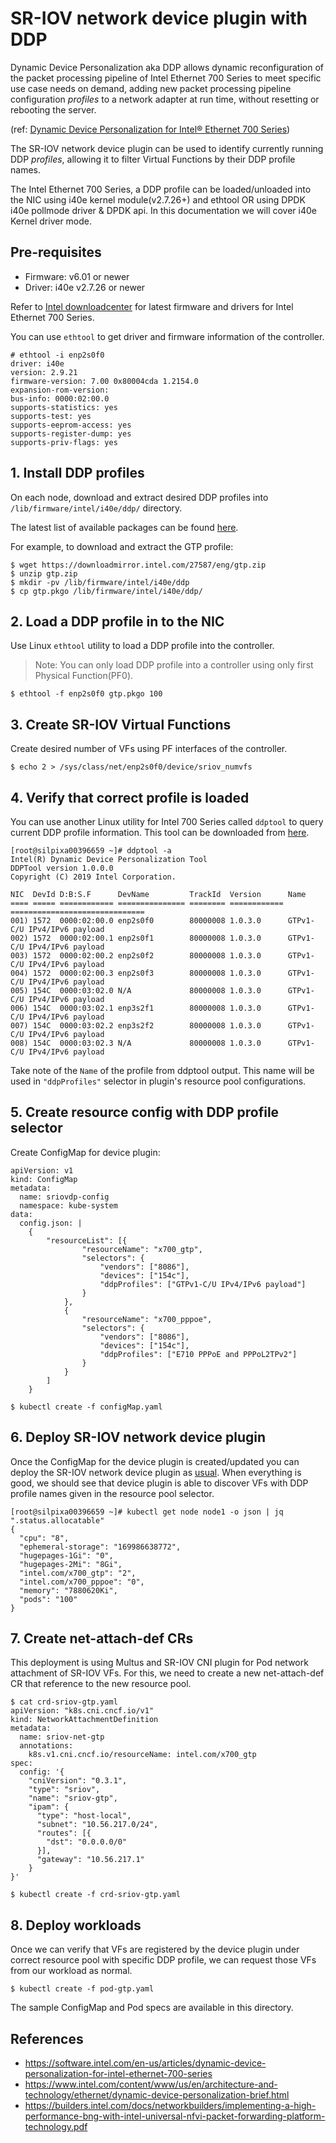 

# SR-IOV network device plugin with DDP
Dynamic Device Personalization aka DDP allows dynamic reconfiguration of the packet processing pipeline of Intel Ethernet 700 Series to meet specific use case needs on demand, adding new packet processing pipeline configuration *profiles* to a network adapter at run time, without resetting or rebooting the server.

(ref: [Dynamic Device Personalization for Intel® Ethernet 700 Series](https://software.intel.com/en-us/articles/dynamic-device-personalization-for-intel-ethernet-700-series))

The SR-IOV network device plugin can be used to identify currently running DDP *profiles*, allowing it to filter Virtual Functions by their DDP profile names.

The Intel Ethernet 700 Series, a DDP profile can be loaded/unloaded into the NIC using i40e kernel module(v2.7.26+) and ethtool OR using DPDK i40e pollmode driver & DPDK api. In this documentation we will cover i40e Kernel driver mode.

## Pre-requisites
 * Firmware: v6.01 or newer
 * Driver: i40e v2.7.26 or newer

Refer to [Intel downloadcenter](https://downloadcenter.intel.com/) for latest firmware and drivers for Intel Ethernet 700 Series.

You can use `ethtool` to get driver and firmware information of the controller.

```
# ethtool -i enp2s0f0
driver: i40e
version: 2.9.21
firmware-version: 7.00 0x80004cda 1.2154.0
expansion-rom-version:
bus-info: 0000:02:00.0
supports-statistics: yes
supports-test: yes
supports-eeprom-access: yes
supports-register-dump: yes
supports-priv-flags: yes
```

## 1. Install DDP profiles
On each node, download and extract desired DDP profiles into `/lib/firmware/intel/i40e/ddp/` directory.

The latest list of available packages can be found [here]( https://downloadcenter.intel.com/search?keyword=Dynamic+Device+Personalization).

For example, to download and extract the GTP profile:

```
$ wget https://downloadmirror.intel.com/27587/eng/gtp.zip
$ unzip gtp.zip
$ mkdir -pv /lib/firmware/intel/i40e/ddp
$ cp gtp.pkgo /lib/firmware/intel/i40e/ddp/
```

## 2. Load a DDP profile in to the NIC

Use Linux `ethtool` utility to load a DDP profile into the controller.
> Note: You can only load DDP profile into a controller using only first Physical Function(PF0).
```
$ ethtool -f enp2s0f0 gtp.pkgo 100
```
## 3. Create SR-IOV Virtual Functions

Create desired number of VFs using PF interfaces of the controller.

```
$ echo 2 > /sys/class/net/enp2s0f0/device/sriov_numvfs

```

## 4. Verify that correct profile is loaded
You can use another Linux utility for Intel 700 Series called `ddptool` to query current DDP profile information. This tool can be downloaded from [here]( https://downloads.sourceforge.net/project/e1000/ddptool%20stable/ddptool-1.0.0.0/ddptool-1.0.0.0.tar.gz).

```
[root@silpixa00396659 ~]# ddptool -a
Intel(R) Dynamic Device Personalization Tool
DDPTool version 1.0.0.0
Copyright (C) 2019 Intel Corporation.

NIC  DevId D:B:S.F      DevName         TrackId  Version      Name
==== ===== ============ =============== ======== ============ ==============================
001) 1572  0000:02:00.0 enp2s0f0        80000008 1.0.3.0      GTPv1-C/U IPv4/IPv6 payload
002) 1572  0000:02:00.1 enp2s0f1        80000008 1.0.3.0      GTPv1-C/U IPv4/IPv6 payload
003) 1572  0000:02:00.2 enp2s0f2        80000008 1.0.3.0      GTPv1-C/U IPv4/IPv6 payload
004) 1572  0000:02:00.3 enp2s0f3        80000008 1.0.3.0      GTPv1-C/U IPv4/IPv6 payload
005) 154C  0000:03:02.0 N/A             80000008 1.0.3.0      GTPv1-C/U IPv4/IPv6 payload
006) 154C  0000:03:02.1 enp3s2f1        80000008 1.0.3.0      GTPv1-C/U IPv4/IPv6 payload
007) 154C  0000:03:02.2 enp3s2f2        80000008 1.0.3.0      GTPv1-C/U IPv4/IPv6 payload
008) 154C  0000:03:02.3 N/A             80000008 1.0.3.0      GTPv1-C/U IPv4/IPv6 payload
```

Take note of the `Name` of the profile from ddptool output. This name will be used in `"ddpProfiles"` selector in plugin's resource pool configurations.

## 5. Create resource config with DDP profile selector

Create ConfigMap for device plugin:

```
apiVersion: v1
kind: ConfigMap
metadata:
  name: sriovdp-config
  namespace: kube-system
data:
  config.json: |
    {
        "resourceList": [{
                "resourceName": "x700_gtp",
                "selectors": {
                    "vendors": ["8086"],
                    "devices": ["154c"],
                    "ddpProfiles": ["GTPv1-C/U IPv4/IPv6 payload"]
                }
            },
            {
                "resourceName": "x700_pppoe",
                "selectors": {
                    "vendors": ["8086"],
                    "devices": ["154c"],
                    "ddpProfiles": ["E710 PPPoE and PPPoL2TPv2"]
                }
            }
        ]
    }

```

```
$ kubectl create -f configMap.yaml
```

## 6. Deploy SR-IOV network device plugin
Once the ConfigMap for the device plugin is created/updated you can deploy the SR-IOV network device plugin as [usual](https://github.com/intel/sriov-network-device-plugin#example-deployments). When everything is good, we should see that device plugin is able to discover VFs with DDP profile names given in the resource pool selector.

```
[root@silpixa00396659 ~]# kubectl get node node1 -o json | jq ".status.allocatable"
{
  "cpu": "8",
  "ephemeral-storage": "169986638772",
  "hugepages-1Gi": "0",
  "hugepages-2Mi": "8Gi",
  "intel.com/x700_gtp": "2",
  "intel.com/x700_pppoe": "0",
  "memory": "7880620Ki",
  "pods": "100"
}

```

## 7. Create net-attach-def CRs
This deployment is using Multus and SR-IOV CNI plugin for Pod network attachment of SR-IOV VFs. For this, we need to create a new net-attach-def CR that reference to the new resource pool.

```
$ cat crd-sriov-gtp.yaml
apiVersion: "k8s.cni.cncf.io/v1"
kind: NetworkAttachmentDefinition
metadata:
  name: sriov-net-gtp
  annotations:
    k8s.v1.cni.cncf.io/resourceName: intel.com/x700_gtp
spec:
  config: '{
    "cniVersion": "0.3.1",
    "type": "sriov",
    "name": "sriov-gtp",
    "ipam": {
      "type": "host-local",
      "subnet": "10.56.217.0/24",
      "routes": [{
        "dst": "0.0.0.0/0"
      }],
      "gateway": "10.56.217.1"
    }
}'
```

```
$ kubectl create -f crd-sriov-gtp.yaml
```

## 8. Deploy workloads
Once we can verify that VFs are registered by the device plugin under correct resource pool with specific DDP profile, we can request those VFs from our workload as normal.

```
$ kubectl create -f pod-gtp.yaml
```

The sample ConfigMap and Pod specs are available in this directory.

## References
* https://software.intel.com/en-us/articles/dynamic-device-personalization-for-intel-ethernet-700-series
* https://www.intel.com/content/www/us/en/architecture-and-technology/ethernet/dynamic-device-personalization-brief.html
* https://builders.intel.com/docs/networkbuilders/implementing-a-high-performance-bng-with-intel-universal-nfvi-packet-forwarding-platform-technology.pdf
